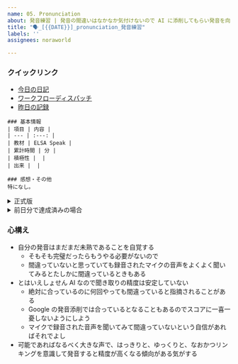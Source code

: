 ```yaml
---
name: 05. Pronunciation
about: 発音練習 | 発音の間違いはなかなか気付けないので AI に添削してもらい発音を向上させましょう
title: "🗣️_[{{DATE}}]_pronunciation_発音練習"
labels: ''
assignees: noraworld

---
```


### クイックリンク
* [今日の日記]([{{MAIN_REPO_TODAY_URL}}])
* [ワークフローディスパッチ](https://github.com/noraworld/diary-templates-assistant/actions/workflows/pronunciation.yml)
* [昨日の記録](https://github.com/noraworld/diary-templates/blob/main/templates/pronunciation/[{{YESTERDAY_YEAR}}]/[{{YESTERDAY_MONTH}}]/[{{YESTERDAY_DATE}}]-.md)

```
### 基本情報
| 項目 | 内容 |
| --- | :---: |
| 教材 | ELSA Speak |
| 累計時間 | 分 |
| 積極性 |  |
| 出来 |  |

### 感想・その他
特になし。
```

<details>
<summary>正式版</summary>

```
### 基本情報
| 項目 | 内容 |
| --- | :---: |
| 教材 | ELSA Speak |
| 累計時間 | 分 |
| 積極性 |  |
| 出来 |  |

### 発音に苦労した音素、単語、リンキング、リダクションなど
*

### 感想・その他
特になし。
```
</details>

<details>
<summary>前日分で達成済みの場合</summary>

```
### 基本情報
| 項目 | 内容 |
| --- | :---: |
| 教材 | ELSA Speak |

### 感想・その他
前日分で達成済み。
```
</details>

### 心構え
* 自分の発音はまだまだ未熟であることを自覚する
    * そもそも完璧だったらもうやる必要がないので
    * 間違っていないと思っていても録音されたマイクの音声をよくよく聞いてみるとたしかに間違っているときもある
* とはいえしょせん AI なので聞き取りの精度は安定していない
    * 絶対に合っているのに何回やっても間違っていると指摘されることがある
    * Google の発音添削では合っているとなることもあるのでスコアに一喜一憂しないようにしよう
    * マイクで録音された音声を聞いてみて間違っていないという自信があればそれでよし
* 可能であればなるべく大きな声で、はっきりと、ゆっくりと、なおかつリンキングを意識して発音すると精度が高くなる傾向がある気がする
